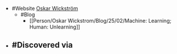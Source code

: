 - #Website [Oskar Wickström](https://wickstrom.tech/)
	- #Blog
		- [[Person/Oskar Wickstrom/Blog/25/02/Machine: Learning; Human: Unlearning]]
- #Discovered via
	-